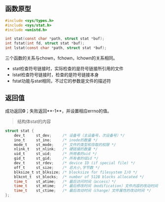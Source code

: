 ## 函数原型
```c
#include <sys/types.h>
#include <sys/stat.h>
#include <unistd.h>

int stat(const char *path, struct stat *buf);
int fstat(int fd, struct stat *buf);
int lstat(const char *path, struct stat *buf);
```
三个函数的关系与chown，fchown，lchown的关系相同。
* stat检查符号链接时，实际检查的是符号链接所引用的文件
* lstat检查符号链接时，检查的是符号链接本身
* fstat功能与stat相同，不过它的参数是文件的描述符

## 返回值
成功返回**0**；失败返回**-1**，并设置相应errno的值。
>结构体stat的内容
```c
struct stat {
    dev_t     st_dev;     /* 设备号（主设备号，次设备号）*/
    ino_t     st_ino;     /* inode的数量 */
    mode_t    st_mode;    /* 文件的类型和存取的权限 */
    nlink_t   st_nlink;   /* 硬链接的数量 */
    uid_t     st_uid;     /* 所用者的uid */
    gid_t     st_gid;     /* 所有者的组id */
    dev_t     st_rdev;    /* device ID (if special file) */
    off_t     st_size;    /* 总大小,字节数 */
    blksize_t st_blksize; /* blocksize for filesystem I/O */
    blkcnt_t  st_blocks;  /* number of 512B blocks allocated */
    time_t    st_atime;   /* 最后访问时间（access）*/
    time_t    st_mtime;   /* 最后修改时间（modification）文件内容的改动时间 */
    time_t    st_ctime;   /* 最后改动时间（change）文件属性的改动时间 */
};
```